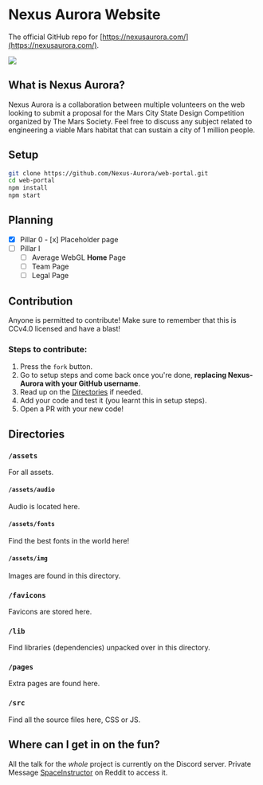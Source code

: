 # Nexus Aurora Website

The official GitHub repo for [https://nexusaurora.com/](https://nexusaurora.com/).

<img src="https://camo.githubusercontent.com/ab6e05361377d123e44c817daf69890c98398fcc/687474703a2f2f68323834373736362e73747261746f7365727665722e6e65742f707964696f2f7075626c69632f3239326364613338652f646c2f5370616365537569742d43616c69442d42616e6e65722e706e673f63743d74727565" />

## What is Nexus Aurora?

Nexus Aurora is a collaboration between multiple volunteers on the web looking to submit a proposal for the Mars City State Design Competition organized by The Mars Society. Feel free to discuss any subject related to engineering a viable Mars habitat that can sustain a city of 1 million people.

## Setup

```bash
git clone https://github.com/Nexus-Aurora/web-portal.git
cd web-portal
npm install
npm start
```

## Planning

- [x] Pillar 0 - [x] Placeholder page
- [ ] Pillar I
  - [ ] Average WebGL **Home** Page
  - [ ] Team Page
  - [ ] Legal Page

## Contribution

Anyone is permitted to contribute! Make sure to remember that this is CCv4.0 licensed and have a blast!

### Steps to contribute:

1. Press the `fork` button.
2. Go to setup steps and come back once you're done, **replacing Nexus-Aurora with your GitHub username**.
3. Read up on the <a href="#directories">Directories</a> if needed.
4. Add your code and test it (you learnt this in setup steps).
5. Open a PR with your new code!

## Directories

### `/assets`

For all assets.

#### `/assets/audio`

Audio is located here.

#### `/assets/fonts`

Find the best fonts in the world here!

#### `/assets/img`

Images are found in this directory.

### `/favicons`

Favicons are stored here.

### `/lib`

Find libraries (dependencies) unpacked over in this directory.

### `/pages`

Extra pages are found here.

### `/src`

Find all the source files here, CSS or JS.

## Where can I get in on the fun?

All the talk for the _whole_ project is currently on the Discord server. Private Message [SpaceInstructor](https://reddit.com/u/SpaceInstructor/) on Reddit to access it.
